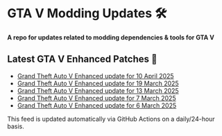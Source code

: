 # GTA V Modding Updates :hammer_and_wrench:

**A repo for updates related to modding dependencies & tools for GTA V**

## Latest GTA V Enhanced Patches :loudspeaker:

<!-- RSS-START -->
- [Grand Theft Auto V Enhanced update for 10 April 2025](https://steamdb.info/patchnotes/17987055/?utm_source=rss&utm_medium=rss&utm_campaign=Patchnotes)
- [Grand Theft Auto V Enhanced update for 19 March 2025](https://steamdb.info/patchnotes/17754914/?utm_source=rss&utm_medium=rss&utm_campaign=Patchnotes)
- [Grand Theft Auto V Enhanced update for 13 March 2025](https://steamdb.info/patchnotes/17708837/?utm_source=rss&utm_medium=rss&utm_campaign=Patchnotes)
- [Grand Theft Auto V Enhanced update for 7 March 2025](https://steamdb.info/patchnotes/17628368/?utm_source=rss&utm_medium=rss&utm_campaign=Patchnotes)
- [Grand Theft Auto V Enhanced update for 6 March 2025](https://steamdb.info/patchnotes/17610727/?utm_source=rss&utm_medium=rss&utm_campaign=Patchnotes)
<!-- RSS-END -->

This feed is updated automatically via GitHub Actions on a daily/24-hour basis.